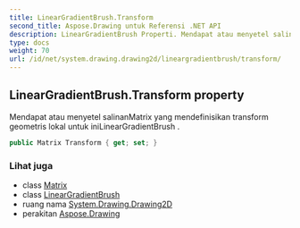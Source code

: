 ```yaml
---
title: LinearGradientBrush.Transform
second_title: Aspose.Drawing untuk Referensi .NET API
description: LinearGradientBrush Properti. Mendapat atau menyetel salinanMatrix yang mendefinisikan transform geometris lokal untuk iniLinearGradientBrush .
type: docs
weight: 70
url: /id/net/system.drawing.drawing2d/lineargradientbrush/transform/
---
```

## LinearGradientBrush.Transform property

Mendapat atau menyetel salinanMatrix yang mendefinisikan transform geometris lokal untuk iniLinearGradientBrush .

```csharp
public Matrix Transform { get; set; }
```

### Lihat juga

* class [Matrix](../../matrix/)
* class [LinearGradientBrush](../)
* ruang nama [System.Drawing.Drawing2D](../../lineargradientbrush/)
* perakitan [Aspose.Drawing](../../../)


